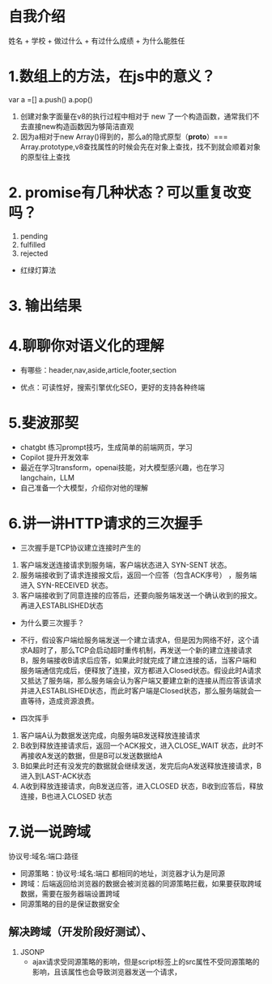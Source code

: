 # 自我介绍
姓名  + 学校 + 做过什么 + 有过什么成绩 + 为什么能胜任

# 1.数组上的方法，在js中的意义？

var a =[]
a.push()
a.pop()

1. 创建对象字面量在v8的执行过程中相对于 new 了一个构造函数，通常我们不去直接new构造函数因为够简洁直观
2. 因为a相对于new Array()得到的，那么a的隐式原型（__proto__）=== Array.prototype,v8查找属性的时候会先在对象上查找，找不到就会顺着对象的原型往上查找


# 2. promise有几种状态？可以重复改变吗？
1. pending  
2. fulfilled
3. rejected

- 红绿灯算法

# 3. 输出结果



# 4.聊聊你对语义化的理解
- 有哪些：header,nav,aside,article,footer,section

- 优点：可读性好，搜索引擎优化SEO，更好的支持各种终端

# 5.斐波那契
- chatgbt   练习prompt技巧，生成简单的前端网页，学习
- Copilot   提升开发效率
- 最近在学习transform，openai技能，对大模型感兴趣，也在学习langchain，LLM
- 自己准备一个大模型，介绍你对他的理解

# 6.讲一讲HTTP请求的三次握手
- 三次握手是TCP协议建立连接时产生的
1. 客户端发送连接请求到服务端，客户端状态进入 SYN-SENT 状态。
2. 服务端接收到了请求连接报文后，返回一个应答（包含ACK序号） ，服务端进入 SYN-RECEIVED  状态。
3. 客户端接收到了同意连接的应答后，还要向服务端发送一个确认收到的报文。再进入ESTABLISHED状态

- 为什么要三次握手？

- 不行，假设客户端给服务端发送一个建立请求A，但是因为网络不好，这个请求A超时了，那么TCP会启动超时重传机制，再发送一个新的建立连接请求B，服务端接收B请求后应答，如果此时就完成了建立连接的话，当客户端和服务端通信完成后，便释放了连接，双方都进入Closed状态。假设此时A请求又抵达了服务端，那么服务端会认为客户端又要建立新的连接从而应答该请求并进入ESTABLISHED状态，而此时客户端是Closed状态，那么服务端就会一直等待，造成资源浪费。


- 四次挥手
1. 客户端A认为数据发送完成，向服务端B发送释放连接请求
2. B收到释放连接请求后，返回一个ACK报文，进入CLOSE_WAIT 状态，此时不再接收A发送的数据，但是B可以发送数据给A
3. B如果此时还有没发完的数据就会继续发送，发完后向A发送释放连接请求，B进入到LAST-ACK状态
4. A收到释放连接请求，向B发送应答，进入CLOSED 状态，B收到应答后，释放连接，B也进入CLOSED 状态


# 7.说一说跨域
协议号:域名:端口:路径
- 同源策略：协议号:域名:端口    都相同的地址，浏览器才认为是同源
- 跨域：后端返回给浏览器的数据会被浏览器的同源策略拦截，如果要获取跨域数据，需要在服务器端设置跨域
- 同源策略的目的是保证数据安全

## 解决跨域（开发阶段好测试）、
1. JSONP
   - ajax请求受同源策略的影响，但是script标签上的src属性不受同源策略的影响，且该属性也会导致浏览器发送一个请求，